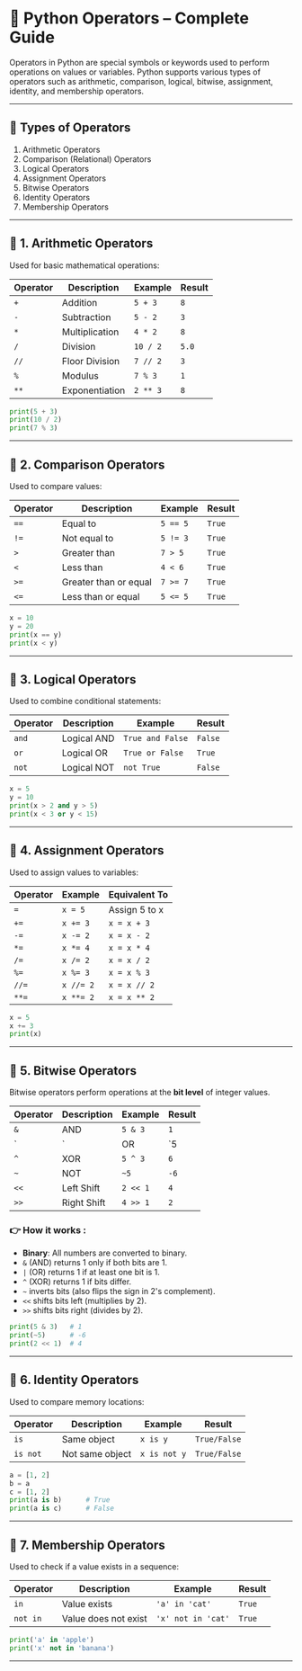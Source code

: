 # 📘 Python Operators – Complete Guide

Operators in Python are special symbols or keywords used to perform operations on values or variables. Python supports various types of operators such as arithmetic, comparison, logical, bitwise, assignment, identity, and membership operators.

---

## 🔹 Types of Operators

1. Arithmetic Operators
2. Comparison (Relational) Operators
3. Logical Operators
4. Assignment Operators
5. Bitwise Operators
6. Identity Operators
7. Membership Operators

---

## 🔸 1. Arithmetic Operators

Used for basic mathematical operations:

| Operator | Description       | Example        | Result  |
|----------|-------------------|----------------|---------|
| `+`      | Addition           | `5 + 3`        | `8`     |
| `-`      | Subtraction        | `5 - 2`        | `3`     |
| `*`      | Multiplication     | `4 * 2`        | `8`     |
| `/`      | Division           | `10 / 2`       | `5.0`   |
| `//`     | Floor Division     | `7 // 2`       | `3`     |
| `%`      | Modulus            | `7 % 3`        | `1`     |
| `**`     | Exponentiation     | `2 ** 3`       | `8`     |

```python
print(5 + 3)
print(10 / 2)
print(7 % 3)
```

---

## 🔸 2. Comparison Operators

Used to compare values:

| Operator | Description          | Example        | Result  |
|----------|----------------------|----------------|---------|
| `==`     | Equal to              | `5 == 5`       | `True`  |
| `!=`     | Not equal to          | `5 != 3`       | `True`  |
| `>`      | Greater than          | `7 > 5`        | `True`  |
| `<`      | Less than             | `4 < 6`        | `True`  |
| `>=`     | Greater than or equal| `7 >= 7`       | `True`  |
| `<=`     | Less than or equal   | `5 <= 5`       | `True`  |

```python
x = 10
y = 20
print(x == y)
print(x < y)
```

---

## 🔸 3. Logical Operators

Used to combine conditional statements:

| Operator | Description         | Example                 | Result  |
|----------|---------------------|--------------------------|---------|
| `and`    | Logical AND         | `True and False`         | `False` |
| `or`     | Logical OR          | `True or False`          | `True`  |
| `not`    | Logical NOT         | `not True`               | `False` |

```python
x = 5
y = 10
print(x > 2 and y > 5)
print(x < 3 or y < 15)
```

---

## 🔸 4. Assignment Operators

Used to assign values to variables:

| Operator | Example  | Equivalent To  |
|----------|----------|----------------|
| `=`      | `x = 5`  | Assign 5 to x  |
| `+=`     | `x += 3` | `x = x + 3`    |
| `-=`     | `x -= 2` | `x = x - 2`    |
| `*=`     | `x *= 4` | `x = x * 4`    |
| `/=`     | `x /= 2` | `x = x / 2`    |
| `%=`     | `x %= 3` | `x = x % 3`    |
| `//=`    | `x //= 2`| `x = x // 2`   |
| `**=`    | `x **= 2`| `x = x ** 2`   |

```python
x = 5
x += 3
print(x)
```

---

## 🔸 5. Bitwise Operators

Bitwise operators perform operations at the **bit level** of integer values.

| Operator | Description | Example     | Result |
|----------|-------------|-------------|--------|
| `&`      | AND         | `5 & 3`     | `1`    |
| `|`      | OR          | `5 | 3`     | `7`    |
| `^`      | XOR         | `5 ^ 3`     | `6`    |
| `~`      | NOT         | `~5`        | `-6`   |
| `<<`     | Left Shift  | `2 << 1`    | `4`    |
| `>>`     | Right Shift | `4 >> 1`    | `2`    |

### 👉 How it works :
- **Binary**: All numbers are converted to binary.
- `&` (AND) returns 1 only if both bits are 1.
- `|` (OR) returns 1 if at least one bit is 1.
- `^` (XOR) returns 1 if bits differ.
- `~` inverts bits (also flips the sign in 2's complement).
- `<<` shifts bits left (multiplies by 2).
- `>>` shifts bits right (divides by 2).

```python
print(5 & 3)   # 1
print(~5)      # -6
print(2 << 1)  # 4
```

---

## 🔸 6. Identity Operators

Used to compare memory locations:

| Operator | Description             | Example           | Result |
|----------|-------------------------|-------------------|--------|
| `is`     | Same object              | `x is y`          | `True/False` |
| `is not` | Not same object         | `x is not y`      | `True/False` |

```python
a = [1, 2]
b = a
c = [1, 2]
print(a is b)      # True
print(a is c)      # False
```

---

## 🔸 7. Membership Operators

Used to check if a value exists in a sequence:

| Operator | Description      | Example         | Result |
|----------|------------------|------------------|--------|
| `in`     | Value exists      | `'a' in 'cat'`   | `True` |
| `not in` | Value does not exist | `'x' not in 'cat'` | `True` |

```python
print('a' in 'apple')
print('x' not in 'banana')
```

---

